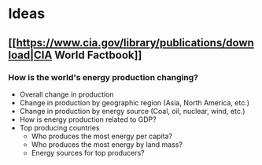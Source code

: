 # Ideas

## [[https://www.cia.gov/library/publications/download|CIA World Factbook]]

### How is the world's energy production changing?
   * Overall change in production
   * Change in production by geographic region (Asia, North America, etc.)
   * Change in production by energy source (Coal, oil, nuclear, wind, etc.)
   * How is energy production related to GDP?
   * Top producing countries
      + Who produces the most energy per capita?
      + Who produces the most energy by land mass?
      + Energy sources for top producers?

